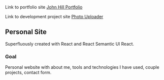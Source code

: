 Link to portfolio site [John Hill Portfolio](https://johnh-portfolio.herokuapp.com)

Link to development project site [Photo Uploader](https://master.d3or6g43vjv1z5.amplifyapp.com)


## Personal Site

Superfluously created with React and React Semantic UI React.

### Goal

Personal website with about me, tools and technologies I have used, couple projects, contact form. 
